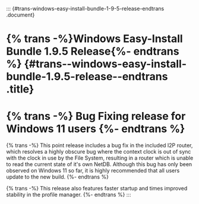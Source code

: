 ::: {#trans-windows-easy-install-bundle-1-9-5-release-endtrans .document}
# {% trans -%}Windows Easy-Install Bundle 1.9.5 Release{%- endtrans %} {#trans--windows-easy-install-bundle-1.9.5-release--endtrans .title}

{% trans -%} Bug Fixing release for Windows 11 users {%- endtrans %}
=======================================

{% trans -%} This point release includes a bug fix in the included I2P
router, which resolves a highly obscure bug where the context clock is
out of sync with the clock in use by the File System, resulting in a
router which is unable to read the current state of it\'s own NetDB.
Although this bug has only been observed on Windows 11 so far, it is
highly recommended that all users update to the new build. {%- endtrans
%}

{% trans -%} This release also features faster startup and times
improved stability in the profile manager. {%- endtrans %}
:::
